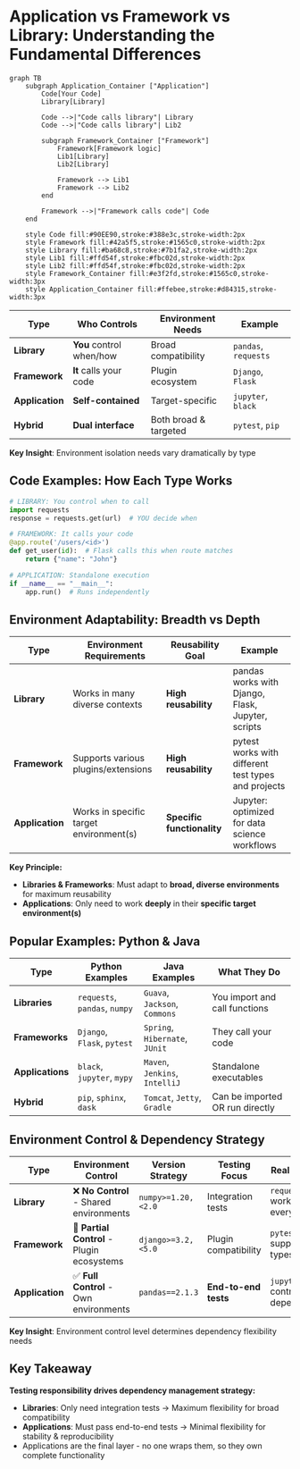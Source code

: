 # Application vs Framework vs Library: Understanding the Fundamental Differences

```mermaid
graph TB
    subgraph Application_Container ["Application"]
        Code[Your Code]
        Library[Library]

        Code -->|"Code calls library"| Library
        Code -->|"Code calls library"| Lib2

        subgraph Framework_Container ["Framework"]
            Framework[Framework logic]
            Lib1[Library]
            Lib2[Library]

            Framework --> Lib1
            Framework --> Lib2
        end

        Framework -->|"Framework calls code"| Code
    end

    style Code fill:#90EE90,stroke:#388e3c,stroke-width:2px
    style Framework fill:#42a5f5,stroke:#1565c0,stroke-width:2px
    style Library fill:#ba68c8,stroke:#7b1fa2,stroke-width:2px
    style Lib1 fill:#ffd54f,stroke:#fbc02d,stroke-width:2px
    style Lib2 fill:#ffd54f,stroke:#fbc02d,stroke-width:2px
    style Framework_Container fill:#e3f2fd,stroke:#1565c0,stroke-width:3px
    style Application_Container fill:#ffebee,stroke:#d84315,stroke-width:3px
```

| Type | Who Controls | Environment Needs | Example |
|------|--------------|-------------------|---------|
| **Library** | **You** control when/how | Broad compatibility | `pandas`, `requests` |
| **Framework** | **It** calls your code | Plugin ecosystem | `Django`, `Flask` |
| **Application** | **Self-contained** | Target-specific | `jupyter`, `black` |
| **Hybrid** | **Dual interface** | Both broad & targeted | `pytest`, `pip` |

**Key Insight**: Environment isolation needs vary dramatically by type

## Code Examples: How Each Type Works

```python
# LIBRARY: You control when to call
import requests
response = requests.get(url)  # YOU decide when

# FRAMEWORK: It calls your code
@app.route('/users/<id>')
def get_user(id):  # Flask calls this when route matches
    return {"name": "John"}

# APPLICATION: Standalone execution
if __name__ == "__main__":
    app.run()  # Runs independently
```

## Environment Adaptability: Breadth vs Depth

| Type | Environment Requirements | Reusability Goal | Example |
|------|-------------------------|------------------|---------|
| **Library** | Works in many diverse contexts | **High reusability** | pandas works with Django, Flask, Jupyter, scripts |
| **Framework** | Supports various plugins/extensions | **High reusability** | pytest works with different test types and projects |
| **Application** | Works in specific target environment(s) | **Specific functionality** | Jupyter: optimized for data science workflows |

**Key Principle:**
- **Libraries & Frameworks**: Must adapt to **broad, diverse environments** for maximum reusability
- **Applications**: Only need to work **deeply** in their **specific target environment(s)**

## Popular Examples: Python & Java

| Type | Python Examples | Java Examples | What They Do |
|------|----------------|---------------|---------------|
| **Libraries** | `requests`, `pandas`, `numpy` | `Guava`, `Jackson`, `Commons` | You import and call functions |
| **Frameworks** | `Django`, `Flask`, `pytest` | `Spring`, `Hibernate`, `JUnit` | They call your code |
| **Applications** | `black`, `jupyter`, `mypy` | `Maven`, `Jenkins`, `IntelliJ` | Standalone executables |
| **Hybrid** | `pip`, `sphinx`, `dask` | `Tomcat`, `Jetty`, `Gradle` | Can be imported OR run directly |



## Environment Control & Dependency Strategy

| Type | Environment Control | Version Strategy | Testing Focus | Real Example |
|------|-------------------|------------------|---------------|--------------|
| **Library** | ❌ **No Control** - Shared environments | `numpy>=1.20,<2.0` | Integration tests | `requests` works everywhere |
| **Framework** | 🔸 **Partial Control** - Plugin ecosystems | `django>=3.2,<5.0` | Plugin compatibility | `pytest` supports test types |
| **Application** | ✅ **Full Control** - Own environments | `pandas==2.1.3` | **End-to-end tests** | `jupyter` controls dependencies |

**Key Insight**: Environment control level determines dependency flexibility needs


## Key Takeaway

**Testing responsibility drives dependency management strategy:**
- **Libraries**: Only need integration tests → Maximum flexibility for broad compatibility
- **Applications**: Must pass end-to-end tests → Minimal flexibility for stability & reproducibility
- Applications are the final layer - no one wraps them, so they own complete functionality